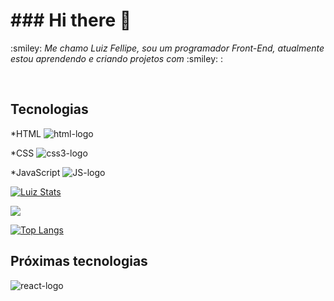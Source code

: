 <h1>### Hi there 👋 </h1>

<p> :smiley: <i>Me chamo Luiz Fellipe, sou um programador Front-End, atualmente estou aprendendo e criando projetos com</i> :smiley: :</p>
  <br/>
  
 <h2>Tecnologias</h2>
  *HTML <img src="https://img.shields.io/badge/HTML5-E34F26?style=for-the-badge&logo=html5&logoColor=white" alt="html-logo" />

  *CSS <img src="https://img.shields.io/badge/CSS3-1572B6?style=for-the-badge&logo=css3&logoColor=white" alt="css3-logo" />

  *JavaScript <img src="https://img.shields.io/badge/JavaScript-F7DF1E?style=for-the-badge&logo=javascript&logoColor=black" alt="JS-logo"/>


[![Luiz Stats](https://github-profile-trophy.vercel.app/?username=Lpluiz123)](https://github.com/ryo-ma/github-profile-trophy)

![](https://komarev.com/ghpvc/?username=Lpluiz123)


[![Top Langs](https://github-readme-stats.vercel.app/api/top-langs/?username=Lpluiz123)](https://github.com/anuraghazra/github-readme-stats)

<h2>Próximas tecnologias</h2>

<img src="https://img.shields.io/badge/React-20232A?style=for-the-badge&logo=react&logoColor=61DAFB" alt="react-logo"/>

